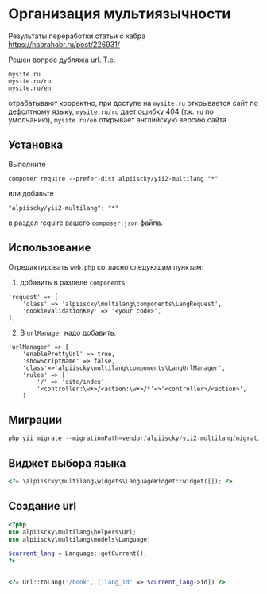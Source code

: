 Организация мультиязычности
===========================
Результаты переработки статьи с хабра https://habrahabr.ru/post/226931/

Решен вопрос дубляжа url. Т.е.

```
mysite.ru
mysite.ru/ru 
mysite.ru/en
```

отрабатывают корректно, при доступе на `mysite.ru` открывается сайт по дефолтному языку, 
`mysite.ru/ru` дает ошибку 404 (т.к. `ru` по умолчанию), `mysite.ru/en` открывает английскую версию сайта

Установка
------------

Выполните
```
composer require --prefer-dist alpiiscky/yii2-multilang "*"
```

или добавьте

```
"alpiiscky/yii2-multilang": "*"
```

в раздел require вашего `composer.json` файла.


Использование
-----
Отредактировать `web.php` согласно следующим пунктам:

1. добавить в разделе `components`:
```
'request' => [
    'class' => 'alpiiscky\multilang\components\LangRequest',
    'cookieValidationKey' => '<your code>',
],
```

2. В `urlManager` надо добавить:
```
'urlManager' => [
    'enablePrettyUrl' => true,
    'showScriptName' => false,
    'class'=>'alpiiscky\multilang\components\LangUrlManager',
    'rules' => [
        '/' => 'site/index',
        '<controller:\w+>/<action:\w+>/*'=>'<controller>/<action>',
    ]
```

Миграции
-----
```php
php yii migrate --migrationPath=vendor/alpiiscky/yii2-multilang/migrations/
```

Виджет выбора языка
-----
```php
<?= \alpiiscky\multilang\widgets\LanguageWidget::widget([]); ?>
```


Создание url
-----
```php
<?php
use alpiiscky\multilang\helpers\Url;
use alpiiscky\multilang\models\Language;

$current_lang = Language::getCurrent();
?>


<?= Url::toLang('/book', ['lang_id' => $current_lang->id]) ?>
```